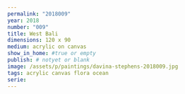 ```yaml
---
permalink: "2018009"
year: 2018
number: "009"
title: West Bali
dimensions: 120 x 90
medium: acrylic on canvas
show_in_home: #true or empty
publish: # notyet or blank
image: /assets/p/paintings/davina-stephens-2018009.jpg
tags: acrylic canvas flora ocean
serie:
---
```

